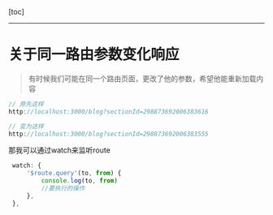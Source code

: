 [toc]



---



# 关于同一路由参数变化响应

> 有时候我们可能在同一个路由页面，更改了他的参数，希望他能重新加载内容

```js
// 原先这样
http://localhost:3000/blog?sectionId=298873692006383616

// 变为这样
http://localhost:3000/blog?sectionId=298873692006383555
```

那我可以通过watch来监听route

```javascript
 watch: {
     '$route.query'(to, from) {
         console.log(to, from)
         //要执行的操作
     },
 },
```

